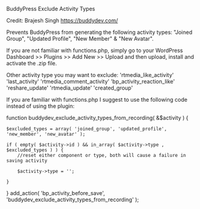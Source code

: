 BuddyPress Exclude Activity Types

Credit: Brajesh Singh https://buddydev.com/

Prevents BuddyPress from generating the following activity types: "Joined Group", "Updated Profile", "New Member" &amp; "New Avatar".

If you are not familiar with functions.php, simply go to your WordPress Dashboard >> Plugins >> Add New >> Upload and then upload, install and activate the .zip file.

Other activity type you may want to exclude: 'rtmedia_like_activity' 'last_activity' 'rtmedia_comment_activity' 'bp_activity_reaction_like' 'reshare_update' 'rtmedia_update' 'created_group'

If you are familiar with functions.php I suggest to use the following code instead of using the plugin:


function buddydev_exclude_activity_types_from_recording( &$activity ) {

    $excluded_types = array( 'joined_group', 'updated_profile', 'new_member', 'new_avatar' );
 
    if ( empty( $activity->id ) && in_array( $activity->type , $excluded_types ) ) {
        //reset either component or type, both will cause a failure in saving activity
 
        $activity->type = '';
 
    }
 
}
add_action( 'bp_activity_before_save', 'buddydev_exclude_activity_types_from_recording' );
